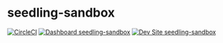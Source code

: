 # seedling-sandbox

[![CircleCI](https://circleci.com/gh/EmmonsE/seedling-sandbox.svg?style=shield)](https://circleci.com/gh/EmmonsE/seedling-sandbox)
[![Dashboard seedling-sandbox](https://img.shields.io/badge/dashboard-seedling_sandbox-yellow.svg)](https://dashboard.pantheon.io/sites/8a042500-2890-4c6c-8d90-368c578c3927#dev/code)
[![Dev Site seedling-sandbox](https://img.shields.io/badge/site-seedling_sandbox-blue.svg)](http://dev-seedling-sandbox.pantheonsite.io/)
